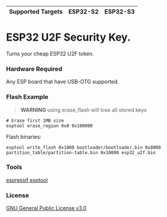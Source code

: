 | Supported Targets | ESP32-S2 | ESP32-S3 |
| ----------------- | -------- | -------- |

# ESP32 U2F Security Key.

Turns your cheap ESP32 U2F token.

### Hardware Required

Any ESP board that have USB-OTG supported.

### Flash Example

> **WARNING**
> using erase_flash will lose all stored keys
```
# Erase first 1MB size
esptool erase_region 0x0 0x100000
```

Flash binaries:

```
esptool write_flash 0x1000 bootloader/bootloader.bin 0x8000 partition_table/partition-table.bin 0x10000 esp32_u2f.bin 
```

### Tools 
[espressif esptool](https://github.com/espressif/esptool/releases)


### License

[GNU General Public License v3.0](https://www.gnu.org/licenses/gpl-3.0.html)
